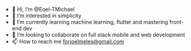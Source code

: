 - 👋 Hi, I’m @Eoel-TMichael
- 👀 I’m interested in simplicity
- 🌱 I’m currently learning machine learning, flutter and mastering front-end dev
- 💞️ I’m looking to collaborate on full stack mobile and web development
- 📫 How to reach me forjoelmeles@gmail.com

<!---
Eoel-TMichael/Eoel-TMichael is a ✨ special ✨ repository because its `README.md` (this file) appears on your GitHub profile.
You can click the Preview link to take a look at your changes.
--->
